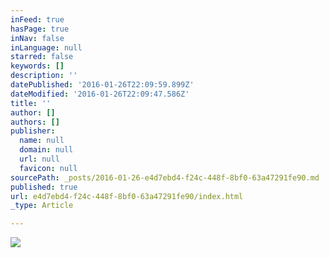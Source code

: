 ```yaml
---
inFeed: true
hasPage: true
inNav: false
inLanguage: null
starred: false
keywords: []
description: ''
datePublished: '2016-01-26T22:09:59.899Z'
dateModified: '2016-01-26T22:09:47.586Z'
title: ''
author: []
authors: []
publisher:
  name: null
  domain: null
  url: null
  favicon: null
sourcePath: _posts/2016-01-26-e4d7ebd4-f24c-448f-8bf0-63a47291fe90.md
published: true
url: e4d7ebd4-f24c-448f-8bf0-63a47291fe90/index.html
_type: Article

---
```

![](https://the-grid-user-content.s3-us-west-2.amazonaws.com/f0687fa1-cc84-4cdc-9102-4a0eff6b21c7.png)
